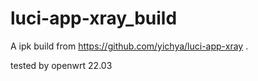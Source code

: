 # luci-app-xray_build


A ipk build from https://github.com/yichya/luci-app-xray .


tested by openwrt 22.03
